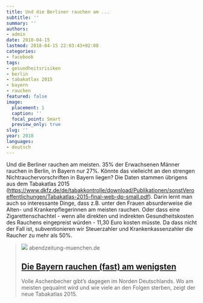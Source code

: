 ```yaml
---
title: Und die Berliner rauchen am ...
subtitle: ''
summary: ''
authors:
- admin
date: 2018-04-15
lastmod: 2018-04-15 22:03:43+02:00
categories:
- facebook
tags:
- gesundheitsrisiken
- berlin
- tabakatlas 2015
- bayern
- rauchen
featured: false
image:
  placement: 1
  caption: ''
  focal_point: Smart
  preview_only: true
slug: ''
year: 2018
languages:
- deutsch
---
```


Und die Berliner rauchen am meisten. 35% der Erwachsenen Männer rauchen in Berlin, in Bayern nur 27%. Könnte das vielleicht an den strengen Nichtrauchervorschriften in Bayern liegen? Die Daten stammen übrigens aus dem Tabakatlas 2015 (https://www.dkfz.de/de/tabakkontrolle/download/Publikationen/sonstVeroeffentlichungen/Tabakatlas-2015-final-web-dp-small.pdf).
Darin lernt man auch so interessante Dinge, dass z.B. unter den Frauen absurderweise die Alten- und Krankenpflegerinnen am meisten rauchen. 
Oder dass eine Zigarettenschachtel - wenn alle direkten und indirekten Gesundheitskosten des Rauchens eingepreist würden - 11,30 Euro kosten müsste. Da dass nicht der Fall ist, subventionieren wir Steuerzahler und Krankenkassenzahler die Raucher zu mehr als 50%.
> [![](https://www.abendzeitung-muenchen.de/storage/image/1/8/2/6/636281_default_1ACZQZ_aOGCxo.jpg)](https://www.abendzeitung-muenchen.de/inhalt.raucher-studie-die-bayern-rauchen-fast-am-wenigsten.d027aada-3d0f-4a68-85c2-f2ac939dcd24.html)
> abendzeitung-muenchen.de
> ## [Die Bayern rauchen (fast) am wenigsten](https://www.abendzeitung-muenchen.de/inhalt.raucher-studie-die-bayern-rauchen-fast-am-wenigsten.d027aada-3d0f-4a68-85c2-f2ac939dcd24.html)
>
>Volle Aschenbecher gibt’s dagegen im Norden Deutschlands. Wo am meisten gequalmt wird und wie viele an den Folgen sterben, zeigt der neue Tabakatlas 2015.